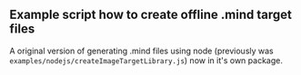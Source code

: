 ## Example script how to create offline .mind target files
A original version of generating .mind files using node (previously was `examples/nodejs/createImageTargetLibrary.js`) now in it's own package.